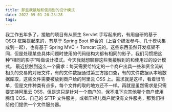 ```yaml
---
title: 那些我接触和使用到的设计模式
date: 2022-09-01 20:23:28
tags:
---
```


我工作五年多了，接触的项目有从原生 Servlet 手写起来的，有用自研的基于 OSGI 框架搭起来的，有基于 Spring Boot 整合的（上百个研发参与、几十模块集成到一起），也有基于 Spring MVC + Tomcat 玩的。这些东西虽然开发框架不同，但是处理某些具体问题时使用的代码结构大都有相同的影子，我们习惯把这种“相同的影子”叫做设计模式。今天我就想聊聊这些我接触到的和使用过的设计模式。
最近接触到这么一个需求：每天需要给特定的一个商户出具一些和资金流转相关的交易的对账文件，有的文件数据通过第三方接口查，有的文件数据从本地数据库取，这些文件需要被放到商户给的阿里云 OSS 上。需求就是这样，看着很简单，但是文件种类有点多，每个文件的取的地方还不一样。再就是虽然需求是只需要支持阿里云 OSS，但是这只是针对一个商户的，保不准下次其他哪个商户使用腾讯 COS、自己的 SFTP 文件服务，或者压根儿商户就没有文件服务，那我们得给他们提供一个文件服务器。
